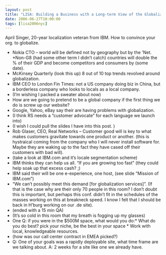 ```yaml
---
layout: post
title: "LISA: Building a Business with a Long-term View of the Globalization Services Industry"
date: 2006-06-27T10:00:00
tags: [lisa2006nyc]
---
```


<p>April Singer, 20-year localization veteran from <span class="caps">IBM</span>. How to convince your org. to globalize.</p>

<ul>
<li>Nokia <span class="caps">CTO</span> &#8211; world will be defined not by geography but by the 'Net. *Non-G8 (had some other term I didn&#8217;t catch) countries will double the % of their <span class="caps">GDP</span> and become competitors and consumers by (some date). </li>
<li>McKinsey Quarterly (look this up) 8 out of 10 top trends revolved around globalization. </li>
<li><span class="caps">IBM</span> <span class="caps">CEO</span> to London Fin Times: not a US company doing biz in China, but a borderless company who looks to locals as a local company.</li>
<li>(I&#8217;m wishing I packed a sweater about now)</li>
<li>How are we going to pretend to be a global company if the first thing we do is screw up our website?</li>
<li>Google, Yahoo, eBay say their are having problems with globalization.</li>
<li>(I think RS needs a &#8220;customer advocate&#8221; for each language we launch into)</li>
<li>(I wish I could pull the slides I have into this post. )</li>
<li>Rob Glaser, <span class="caps">CEO</span>, Real Networks &#8211; Customer good will is key to what makes customers gravitate towards one product or another. (this is hystraical coming from the company who I will never install software for. Maybe they are waking up to the fact they have cased off their customers with bad will).</li>
<li>(take a look at <span class="caps">IBM</span>.com and it&#8217;s locale segmentation scheme)</li>
<li><span class="caps">IBM</span> thinks they can help us all. &#8220;If you are growing too fast&#8221; (they could help soak up that excess cash? ;)</li>
<li><span class="caps">IBM</span> said their will be one e-experience, one host, (see slide &#8220;Mission of <span class="caps">IBM</span>.com&#8221;)</li>
<li>&#8220;We can&#8217;t possibly meet this demand [for globalization services]&#8221;. (If that is the case why are their only 70 people in this room? I don&#8217;t doubt this is important, but perhaps this conf. didn&#8217;t fit in the schedules of the masses working on this at breakneck speed. I know I felt that I should be back in H&#8217;burg working on our .de site).</li>
<li>(ended with a 15 min QA)</li>
<li>(It&#8217;s so cold in this room that my breath is fogging up my glasses)</li>
<li>One Q: if you were in the $500M space, what would you do:* What do you do best? pick your niche, be the best in your space * Work with local, knowledgeable resources.</li>
<li>(how was our call center contract in <span class="caps">EMEA</span> picked?)</li>
<li>Q: One of your goals was a rapidly deployable site, what time frame are we talking about. A: 2 weeks for a site like one we already have.</li>
</ul>
